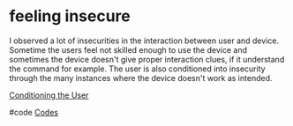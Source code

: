 # feeling insecure
I observed a lot of insecurities in the interaction between user and device. Sometime the users feel not skilled enough to use the device and sometimes the device doesn't give proper interaction clues, if it understand the command for example. The user is also conditioned into insecurity through the many instances where the device doesn't work as intended.

[Conditioning the User](output/themes/Conditioning%20the%20User.md)

#code [Codes](output/codes/Codes.md)
